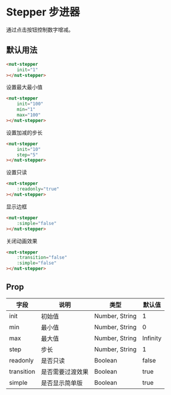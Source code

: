 # Stepper 步进器

通过点击按钮控制数字增减。

## 默认用法

```html
<nut-stepper 
    init="1"
></nut-stepper>
```

设置最大最小值

```html
<nut-stepper 
    init="100" 
    min="1" 
    max="100"
></nut-stepper>
```

设置加减的步长

```html
<nut-stepper 
    init="10"
    step="5"
></nut-stepper>
```

设置只读

```html
<nut-stepper 
    :readonly="true"
></nut-stepper>
```

显示边框

```html
<nut-stepper 
    :simple="false"
></nut-stepper>
```

关闭动画效果

```html
<nut-stepper 
    :transition="false" 
    :simple="false"
></nut-stepper>
```

## Prop

| 字段 | 说明 | 类型 | 默认值 
| ----- | ----- | ----- | ----- 
| init | 初始值 | Number, String | 1
| min | 最小值 | Number, String | 0
| max | 最大值 | Number, String | Infinity
| step | 步长 | Number, String | 1
| readonly | 是否只读 | Boolean | false
| transition | 是否需要过渡效果 | Boolean | true
| simple | 是否显示简单版 | Boolean | true